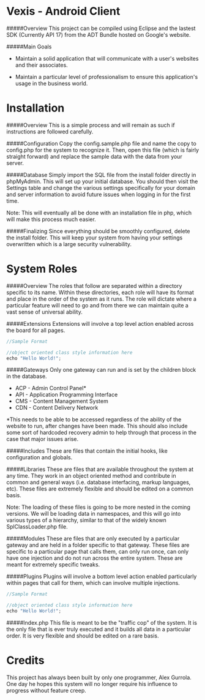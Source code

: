 Vexis - Android Client
=====
#####Overview
This project can be compiled using Eclipse and the lastest SDK (Currently API 17) from the ADT Bundle hosted on Google's website.

#####Main Goals
* Maintain a solid application that will communicate with a user's websites and their associates.

* Maintain a particular level of professionalism to ensure this application's usage in the business world.

Installation
=====
#####Overview
This is a simple process and will remain as such if instructions are followed carefully.

#####Configuration
Copy the config.sample.php file and name the copy to config.php for the system to recognize it.  Then, open this file (which is fairly straight forward) and replace the sample data with the data from your server.

#####Database
Simply import the SQL file from the install folder directly in phpMyAdmin.  This will set up your initial database.  You should then visit the Settings table and change the various settings specifically for your domain and server information to avoid future issues when logging in for the first time.

Note: This will eventually all be done with an installation file in php, which will make this process much easier.

#####Finalizing
Since everything should be smoothly configured, delete the install folder.  This will keep your system from having your settings overwritten which is a large security vulnerability.

System Roles
=====
#####Overview
The roles that follow are separated within a directory specific to its name.  Within these directories, each role will have its format and place in the order of the system as it runs.  The role will dictate where a particular feature will need to go and from there we can maintain quite a vast sense of universal ability.

#####Extensions
Extensions will involve a top level action enabled across the board for all pages.

```java
//Sample Format

//object oriented class style information here
echo "Hello World!";
```

#####Gateways
Only one gateway can run and is set by the children block in the database.

* ACP - Admin Control Panel*
* API - Application Programming Interface
* CMS - Content Management System
* CDN - Content Delivery Network

*This needs to be able to be accessed regardless of the ability of the website to run, after changes have been made.  This should also include some sort of hardcoded recovery admin to help through that process in the case that major issues arise.

#####Includes
These are files that contain the initial hooks, like configuration and globals.

#####Libraries
These are files that are available throughout the system at any time.  They work in an object oriented method and contribute in common and general ways (i.e. database interfacing, markup languages, etc).  These files are extremely flexible and should be edited on a common basis.

Note: The loading of these files is going to be more nested in the coming versions.  We will be loading data in namespaces, and this will go into various types of a hierarchy, similar to that of the widely known SplClassLoader.php file.

#####Modules
These are files that are only executed by a particular gateway and are held in a folder specific to that gateway.  These files are specific to a particular page that calls them, can only run once, can only have one injection and do not run across the entire system.  These are meant for extremely specific tweaks.

#####Plugins
Plugins will involve a bottom level action enabled particularly within pages that call for them, which can involve multiple injections.

```java
//Sample Format

//object oriented class style information here
echo "Hello World!";
```

#####Index.php
This file is meant to be the "traffic cop" of the system.  It is the only file that is ever truly executed and it builds all data in a particular order.  It is very flexible and should be edited on a rare basis.

Credits
=====
This project has always been built by only one programmer, Alex Gurrola.  One day he hopes this system will no longer require his influence to progress without feature creep.
